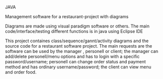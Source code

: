 JAVA 

Management software for a restaurant-project with diagrams

Diagrams are made using visual paradigm software or others.
The main code/interface/testing different functions is in java using Eclipse IDE 

This project containes class/sequence/gannt/activity diagrams and the source code for a restaurant software project. The main requests are the software can be used by the manager , personell or client; the manager can add/delete personell/menu options and has to login with a specific password/username; personell can change order status and payment method and has ordinary username/password; the client can view menu and order food.


